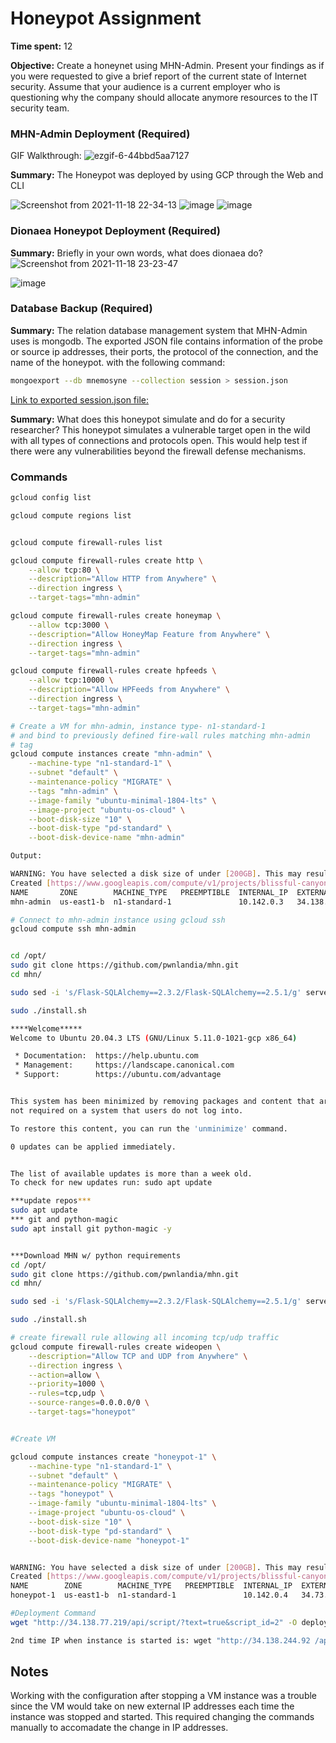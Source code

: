 # Honeypot Assignment

**Time spent:** 12 

**Objective:** Create a honeynet using MHN-Admin. Present your findings as if you were requested to give a brief report of the current state of Internet security. Assume that your audience is a current employer who is questioning why the company should allocate anymore resources to the IT security team.

### MHN-Admin Deployment (Required)
GIF Walkthrough:
![ezgif-6-44bbd5aa7127](https://user-images.githubusercontent.com/67130044/142585612-ee99036d-bfa9-4995-a0c2-188589b6f166.gif)

**Summary:** 
The Honeypot was deployed by using GCP through the Web and CLI 

![Screenshot from 2021-11-18 22-34-13](https://user-images.githubusercontent.com/67130044/142576614-081f56ee-29fe-469a-972c-4c02f967dd31.png)
![image](https://user-images.githubusercontent.com/67130044/142576669-ee716992-8208-4b63-af2c-7cbbb180b85c.png)
![image](https://user-images.githubusercontent.com/67130044/142582490-3f7ab8ba-8328-44af-a883-56f7c97c5e7e.png)


### Dionaea Honeypot Deployment (Required)

**Summary:** Briefly in your own words, what does dionaea do?
![Screenshot from 2021-11-18 23-23-47](https://user-images.githubusercontent.com/67130044/142583161-6f2fde24-ba95-40bd-ba9e-50decd746e7d.png)

![image](https://user-images.githubusercontent.com/67130044/142578118-2d476273-d0f3-436b-97da-eb0bcadddbdc.png)

### Database Backup (Required) 

**Summary:** 
The relation database management system that MHN-Admin uses is mongodb. The exported JSON file contains information of the probe or source ip addresses, their ports, the protocol of the connection, and the name of the honeypot. 
with the following command:
```bash
mongoexport --db mnemosyne --collection session > session.json
```
[Link to exported session.json file: ](session.json)

**Summary:** What does this honeypot simulate and do for a security researcher?
This honeypot simulates a vulnerable target open in the wild with all types of connections and protocols open. This would help test if there were any vulnerabilities beyond the firewall defense mechanisms.


### Commands

```bash
gcloud config list

gcloud compute regions list


gcloud compute firewall-rules list

gcloud compute firewall-rules create http \
    --allow tcp:80 \
    --description="Allow HTTP from Anywhere" \
    --direction ingress \
    --target-tags="mhn-admin"

gcloud compute firewall-rules create honeymap \
    --allow tcp:3000 \
    --description="Allow HoneyMap Feature from Anywhere" \
    --direction ingress \
    --target-tags="mhn-admin"

gcloud compute firewall-rules create hpfeeds \
    --allow tcp:10000 \
    --description="Allow HPFeeds from Anywhere" \
    --direction ingress \
    --target-tags="mhn-admin"

# Create a VM for mhn-admin, instance type- n1-standard-1
# and bind to previously defined fire-wall rules matching mhn-admin
# tag
gcloud compute instances create "mhn-admin" \
    --machine-type "n1-standard-1" \
    --subnet "default" \
    --maintenance-policy "MIGRATE" \
    --tags "mhn-admin" \
    --image-family "ubuntu-minimal-1804-lts" \
    --image-project "ubuntu-os-cloud" \
    --boot-disk-size "10" \
    --boot-disk-type "pd-standard" \
    --boot-disk-device-name "mhn-admin"

Output:

WARNING: You have selected a disk size of under [200GB]. This may result in poor I/O performance. For more information, see: https://developers.google.com/compute/docs/disks#performance.
Created [https://www.googleapis.com/compute/v1/projects/blissful-canyon-332005/zones/us-east1-b/instances/mhn-admin].
NAME       ZONE        MACHINE_TYPE   PREEMPTIBLE  INTERNAL_IP  EXTERNAL_IP    STATUS
mhn-admin  us-east1-b  n1-standard-1               10.142.0.3   34.138.77.219  RUNNING

# Connect to mhn-admin instance using gcloud ssh
gcloud compute ssh mhn-admin


cd /opt/
sudo git clone https://github.com/pwnlandia/mhn.git
cd mhn/

sudo sed -i 's/Flask-SQLAlchemy==2.3.2/Flask-SQLAlchemy==2.5.1/g' server/requirements.txt

sudo ./install.sh

****Welcome*****
Welcome to Ubuntu 20.04.3 LTS (GNU/Linux 5.11.0-1021-gcp x86_64)

 * Documentation:  https://help.ubuntu.com
 * Management:     https://landscape.canonical.com
 * Support:        https://ubuntu.com/advantage


This system has been minimized by removing packages and content that are
not required on a system that users do not log into.

To restore this content, you can run the 'unminimize' command.

0 updates can be applied immediately.


The list of available updates is more than a week old.
To check for new updates run: sudo apt update

***update repos***
sudo apt update
*** git and python-magic 
sudo apt install git python-magic -y


***Download MHN w/ python requirements
cd /opt/
sudo git clone https://github.com/pwnlandia/mhn.git
cd mhn/

sudo sed -i 's/Flask-SQLAlchemy==2.3.2/Flask-SQLAlchemy==2.5.1/g' server/requirements.txt

sudo ./install.sh

# create firewall rule allowing all incoming tcp/udp traffic
gcloud compute firewall-rules create wideopen \
    --description="Allow TCP and UDP from Anywhere" \
    --direction ingress \
    --action=allow \
    --priority=1000 \
    --rules=tcp,udp \
    --source-ranges=0.0.0.0/0 \
    --target-tags="honeypot"


#Create VM

gcloud compute instances create "honeypot-1" \
    --machine-type "n1-standard-1" \
    --subnet "default" \
    --maintenance-policy "MIGRATE" \
    --tags "honeypot" \
    --image-family "ubuntu-minimal-1804-lts" \
    --image-project "ubuntu-os-cloud" \
    --boot-disk-size "10" \
    --boot-disk-type "pd-standard" \
    --boot-disk-device-name "honeypot-1"


WARNING: You have selected a disk size of under [200GB]. This may result in poor I/O performance. For more information, see: https://developers.google.com/compute/docs/disks#performance.
Created [https://www.googleapis.com/compute/v1/projects/blissful-canyon-332005/zones/us-east1-b/instances/honeypot-1].
NAME        ZONE        MACHINE_TYPE   PREEMPTIBLE  INTERNAL_IP  EXTERNAL_IP    STATUS
honeypot-1  us-east1-b  n1-standard-1               10.142.0.4   34.73.181.208  RUNNING

#Deployment Command
wget "http://34.138.77.219/api/script/?text=true&script_id=2" -O deploy.sh && sudo bash deploy.sh http://34.138.77.219 FkO6KMHd

2nd time IP when instance is started is: wget "http://34.138.244.92 /api/script/?text=true&script_id=2" -O deploy.sh && sudo bash deploy.sh http://34.138.244.92  FkO6KMHd
```
## Notes

Working with the configuration after stopping a VM instance was a trouble since the VM would take on new external IP addresses each time the instance was stopped and started. This required changing the commands manually to accomadate the change in IP addresses. 
